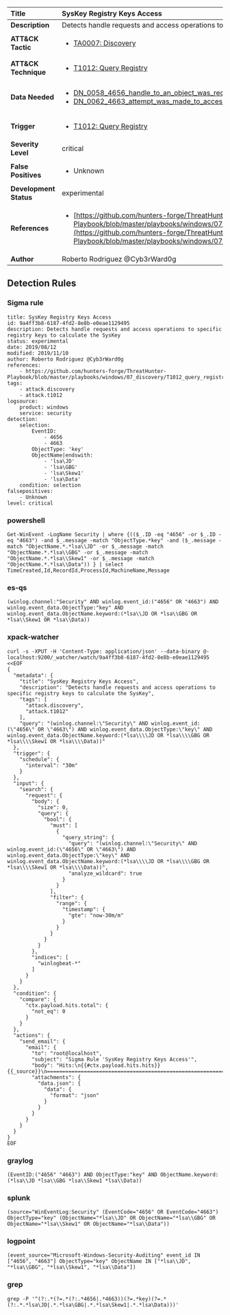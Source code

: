 | Title                    | SysKey Registry Keys Access       |
|:-------------------------|:------------------|
| **Description**          | Detects handle requests and access operations to specific registry keys to calculate the SysKey |
| **ATT&amp;CK Tactic**    |  <ul><li>[TA0007: Discovery](https://attack.mitre.org/tactics/TA0007)</li></ul>  |
| **ATT&amp;CK Technique** | <ul><li>[T1012: Query Registry](https://attack.mitre.org/techniques/T1012)</li></ul>  |
| **Data Needed**          | <ul><li>[DN_0058_4656_handle_to_an_object_was_requested](../Data_Needed/DN_0058_4656_handle_to_an_object_was_requested.md)</li><li>[DN_0062_4663_attempt_was_made_to_access_an_object](../Data_Needed/DN_0062_4663_attempt_was_made_to_access_an_object.md)</li></ul>  |
| **Trigger**              | <ul><li>[T1012: Query Registry](../Triggers/T1012.md)</li></ul>  |
| **Severity Level**       | critical |
| **False Positives**      | <ul><li>Unknown</li></ul>  |
| **Development Status**   | experimental |
| **References**           | <ul><li>[https://github.com/hunters-forge/ThreatHunter-Playbook/blob/master/playbooks/windows/07_discovery/T1012_query_registry/syskey_registry_keys_access.md](https://github.com/hunters-forge/ThreatHunter-Playbook/blob/master/playbooks/windows/07_discovery/T1012_query_registry/syskey_registry_keys_access.md)</li></ul>  |
| **Author**               | Roberto Rodriguez @Cyb3rWard0g |


## Detection Rules

### Sigma rule

```
title: SysKey Registry Keys Access
id: 9a4ff3b8-6187-4fd2-8e8b-e0eae1129495
description: Detects handle requests and access operations to specific registry keys to calculate the SysKey
status: experimental
date: 2019/08/12
modified: 2019/11/10
author: Roberto Rodriguez @Cyb3rWard0g
references:
    - https://github.com/hunters-forge/ThreatHunter-Playbook/blob/master/playbooks/windows/07_discovery/T1012_query_registry/syskey_registry_keys_access.md
tags:
    - attack.discovery
    - attack.t1012
logsource:
    product: windows
    service: security
detection:
    selection:
        EventID:
            - 4656
            - 4663
        ObjectType: 'key'
        ObjectName|endswith:
            - 'lsa\JD'
            - 'lsa\GBG'
            - 'lsa\Skew1'
            - 'lsa\Data'
    condition: selection
falsepositives:
    - Unknown
level: critical
```





### powershell
    
```
Get-WinEvent -LogName Security | where {(($_.ID -eq "4656" -or $_.ID -eq "4663") -and $_.message -match "ObjectType.*key" -and ($_.message -match "ObjectName.*.*lsa\\JD" -or $_.message -match "ObjectName.*.*lsa\\GBG" -or $_.message -match "ObjectName.*.*lsa\\Skew1" -or $_.message -match "ObjectName.*.*lsa\\Data")) } | select TimeCreated,Id,RecordId,ProcessId,MachineName,Message
```


### es-qs
    
```
(winlog.channel:"Security" AND winlog.event_id:("4656" OR "4663") AND winlog.event_data.ObjectType:"key" AND winlog.event_data.ObjectName.keyword:(*lsa\\JD OR *lsa\\GBG OR *lsa\\Skew1 OR *lsa\\Data))
```


### xpack-watcher
    
```
curl -s -XPUT -H 'Content-Type: application/json' --data-binary @- localhost:9200/_watcher/watch/9a4ff3b8-6187-4fd2-8e8b-e0eae1129495 <<EOF
{
  "metadata": {
    "title": "SysKey Registry Keys Access",
    "description": "Detects handle requests and access operations to specific registry keys to calculate the SysKey",
    "tags": [
      "attack.discovery",
      "attack.t1012"
    ],
    "query": "(winlog.channel:\"Security\" AND winlog.event_id:(\"4656\" OR \"4663\") AND winlog.event_data.ObjectType:\"key\" AND winlog.event_data.ObjectName.keyword:(*lsa\\\\JD OR *lsa\\\\GBG OR *lsa\\\\Skew1 OR *lsa\\\\Data))"
  },
  "trigger": {
    "schedule": {
      "interval": "30m"
    }
  },
  "input": {
    "search": {
      "request": {
        "body": {
          "size": 0,
          "query": {
            "bool": {
              "must": [
                {
                  "query_string": {
                    "query": "(winlog.channel:\"Security\" AND winlog.event_id:(\"4656\" OR \"4663\") AND winlog.event_data.ObjectType:\"key\" AND winlog.event_data.ObjectName.keyword:(*lsa\\\\JD OR *lsa\\\\GBG OR *lsa\\\\Skew1 OR *lsa\\\\Data))",
                    "analyze_wildcard": true
                  }
                }
              ],
              "filter": {
                "range": {
                  "timestamp": {
                    "gte": "now-30m/m"
                  }
                }
              }
            }
          }
        },
        "indices": [
          "winlogbeat-*"
        ]
      }
    }
  },
  "condition": {
    "compare": {
      "ctx.payload.hits.total": {
        "not_eq": 0
      }
    }
  },
  "actions": {
    "send_email": {
      "email": {
        "to": "root@localhost",
        "subject": "Sigma Rule 'SysKey Registry Keys Access'",
        "body": "Hits:\n{{#ctx.payload.hits.hits}}{{_source}}\n================================================================================\n{{/ctx.payload.hits.hits}}",
        "attachments": {
          "data.json": {
            "data": {
              "format": "json"
            }
          }
        }
      }
    }
  }
}
EOF

```


### graylog
    
```
(EventID:("4656" "4663") AND ObjectType:"key" AND ObjectName.keyword:(*lsa\\JD *lsa\\GBG *lsa\\Skew1 *lsa\\Data))
```


### splunk
    
```
(source="WinEventLog:Security" (EventCode="4656" OR EventCode="4663") ObjectType="key" (ObjectName="*lsa\\JD" OR ObjectName="*lsa\\GBG" OR ObjectName="*lsa\\Skew1" OR ObjectName="*lsa\\Data"))
```


### logpoint
    
```
(event_source="Microsoft-Windows-Security-Auditing" event_id IN ["4656", "4663"] ObjectType="key" ObjectName IN ["*lsa\\JD", "*lsa\\GBG", "*lsa\\Skew1", "*lsa\\Data"])
```


### grep
    
```
grep -P '^(?:.*(?=.*(?:.*4656|.*4663))(?=.*key)(?=.*(?:.*.*lsa\JD|.*.*lsa\GBG|.*.*lsa\Skew1|.*.*lsa\Data)))'
```



